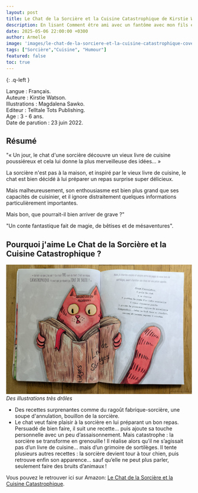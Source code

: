 ```yaml
---
layout: post
title: Le Chat de la Sorcière et la Cuisine Catastrophique de Kirstie Watson et Magdalena Sawko 
description: En lisant Comment être ami avec un fantôme avec mon fils et mon neveu, ma belle-sœur m’a alors conseillé Le chat de la sorcière et la cuisine catastrophique, qu’elle a trouvé tout aussi amusant.
date: 2025-05-06 22:00:00 +0300
author: Armelle
image: 'images/le-chat-de-la-sorciere-et-la-cuisine-catastrophique-cover.jpg'
tags: ["Sorcière","Cuisine", "Humour"]
featured: false
toc: true
---
```


{: .q-left }

Langue : Français.   
Auteure : Kirstie Watson.                  
Illustrations : Magdalena Sawko.      
Editeur : Telltale Tots Publishing.           
Age : 3 - 6 ans.    
Date de parution : 23 juin 2022.

## Résumé

"« Un jour, le chat d'une sorcière découvre un vieux livre de cuisine poussiéreux et cela lui donne la plus merveilleuse des idées... »

La sorcière n'est pas à la maison, et inspiré par le vieux livre de cuisine, le chat est bien décidé à lui préparer un repas surprise super délicieux.

Mais malheureusement, son enthousiasme est bien plus grand que ses capacités de cuisinier, et il ignore distraitement quelques informations particulièrement importantes.

Mais bon, que pourrait-il bien arriver de grave ?"

"Un conte fantastique fait de magie, de bêtises et de mésaventures".


## Pourquoi j'aime Le Chat de la Sorcière et la Cuisine Catastrophique ?

![Des illustrations très drôles](images/le-chat-de-la-sorciere-et-la-cuisine-catastrophique-int.jpg)
*Des illustrations très drôles*
- Des recettes surprenantes comme du ragoût fabrique-sorcière, une soupe d'annulation, bouillon de la sorcière.
- Le chat veut faire plaisir à la sorcière en lui préparant un bon repas. Persuadé de bien faire, il suit une recette… puis ajoute sa touche personnelle avec un peu d’assaisonnement. Mais catastrophe : la sorcière se transforme en grenouille ! Il réalise alors qu’il ne s’agissait pas d’un livre de cuisine… mais d’un grimoire de sortilèges. Il tente plusieurs autres recettes : la sorcière devient tour à tour chien, puis retrouve enfin son apparence… sauf qu’elle ne peut plus parler, seulement faire des bruits d’animaux !

Vous pouvez le retrouver ici sur Amazon: [Le Chat de la Sorcière et la Cuisine Catastrophique](https://amzn.to/4kOprSa). 





